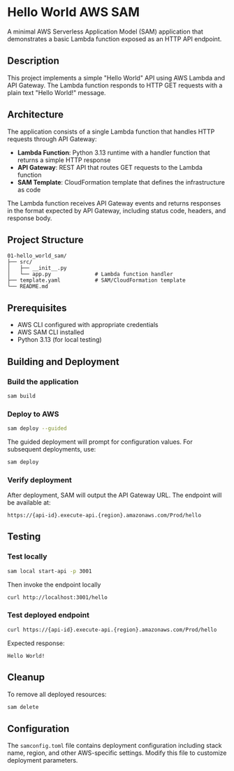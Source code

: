 # Hello World AWS SAM

A minimal AWS Serverless Application Model (SAM) application that demonstrates a basic Lambda function exposed as an HTTP API endpoint.

## Description

This project implements a simple "Hello World" API using AWS Lambda and API Gateway. The Lambda function responds to HTTP GET requests with a plain text "Hello World!" message.

## Architecture

The application consists of a single Lambda function that handles HTTP requests through API Gateway:

- **Lambda Function**: Python 3.13 runtime with a handler function that returns a simple HTTP response
- **API Gateway**: REST API that routes GET requests to the Lambda function
- **SAM Template**: CloudFormation template that defines the infrastructure as code

The Lambda function receives API Gateway events and returns responses in the format expected by API Gateway, including status code, headers, and response body.

## Project Structure

```
01-hello_world_sam/
├── src/
│   ├── __init__.py
│   └── app.py              # Lambda function handler
├── template.yaml           # SAM/CloudFormation template
└── README.md
```


## Prerequisites

- AWS CLI configured with appropriate credentials
- AWS SAM CLI installed
- Python 3.13 (for local testing)

## Building and Deployment

### Build the application

```bash
sam build
```

### Deploy to AWS

```bash
sam deploy --guided
```

The guided deployment will prompt for configuration values. For subsequent deployments, use:

```bash
sam deploy
```

### Verify deployment

After deployment, SAM will output the API Gateway URL. The endpoint will be available at:

```
https://{api-id}.execute-api.{region}.amazonaws.com/Prod/hello
```

## Testing

### Test locally

```bash
sam local start-api -p 3001
```

Then invoke the endpoint locally

```bash
curl http://localhost:3001/hello
```


### Test deployed endpoint

```bash
curl https://{api-id}.execute-api.{region}.amazonaws.com/Prod/hello
```

Expected response:
```
Hello World!
```

## Cleanup

To remove all deployed resources:

```bash
sam delete
```

## Configuration

The `samconfig.toml` file contains deployment configuration including stack name, region, and other AWS-specific settings. Modify this file to customize deployment parameters. 